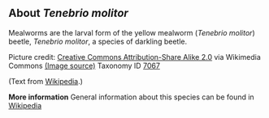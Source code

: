 **About *Tenebrio molitor***
-------------------------
Mealworms are the larval form of the yellow mealworm (*Tenebrio 
molitor*) beetle, *Tenebrio molitor*, a species of darkling beetle.


Picture credit: [Creative Commons Attribution-Share Alike 2.0](https://creativecommons.org/licenses/by-sa/2.0) via Wikimedia Commons [(Image source)](https://en.wikipedia.org/wiki/File:Tenebrio_molitor_Linn%C3%A9%2C_1758_(32842137535).png)
Taxonomy ID [7067](https://www.uniprot.org/taxonomy/7067)

(Text from [Wikipedia](https://en.wikipedia.org/).)

**More information**
General information about this species can be found in [Wikipedia](https://en.wikipedia.org/wiki/Mealworm)
